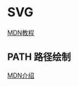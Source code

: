 # SVG

[MDN教程](https://developer.mozilla.org/zh-CN/docs/Web/SVG/Tutorial/Getting_Started)

## PATH 路径绘制

[MDN介绍](https://developer.mozilla.org/zh-CN/docs/Web/SVG/Attribute/d#%E8%B7%AF%E5%BE%84%E5%91%BD%E4%BB%A4)
